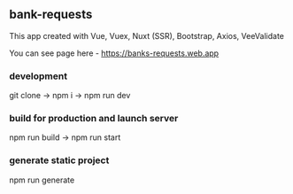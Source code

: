 ## bank-requests    
This app created with Vue, Vuex, Nuxt (SSR), Bootstrap, Axios, VeeValidate 

You can see page here - https://banks-requests.web.app    
 

### development
git clone -> npm i -> npm run dev

### build for production and launch server
npm run build -> npm run start

### generate static project
npm run generate
